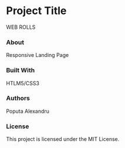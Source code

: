 # Project Title
WEB ROLLS

### About
Responsive Landing Page

### Built With
HTLM5/CSS3

### Authors
Poputa Alexandru

### License
This project is licensed under the MIT License.
